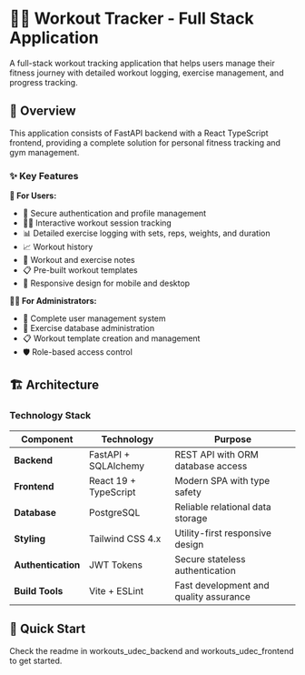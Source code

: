 # 🏋️‍♂️ Workout Tracker - Full Stack Application

A full-stack workout tracking application that helps users manage their fitness journey with detailed workout logging, exercise management, and progress tracking. 

## 🌟 Overview

This application consists of FastAPI backend with a React TypeScript frontend, providing a complete solution for personal fitness tracking and gym management.

### ✨ Key Features

**👤 For Users:**
- 🔐 Secure authentication and profile management
- 🏃‍♂️ Interactive workout session tracking
- 📊 Detailed exercise logging with sets, reps, weights, and duration
- 📈 Workout history
- 📝 Workout and exercise notes
- 📋 Pre-built workout templates
- 📱 Responsive design for mobile and desktop

**👨‍💼 For Administrators:**
- 👥 Complete user management system
- 💪 Exercise database administration
- 📋 Workout template creation and management
- 🛡️ Role-based access control

## 🏗️ Architecture

### Technology Stack

| Component | Technology | Purpose |
|-----------|------------|---------|
| **Backend** | FastAPI + SQLAlchemy | REST API with ORM database access |
| **Frontend** | React 19 + TypeScript | Modern SPA with type safety |
| **Database** | PostgreSQL | Reliable relational data storage |
| **Styling** | Tailwind CSS 4.x | Utility-first responsive design |
| **Authentication** | JWT Tokens | Secure stateless authentication |
| **Build Tools** | Vite + ESLint | Fast development and quality assurance |


## 🚀 Quick Start
Check the readme in workouts_udec_backend and workouts_udec_frontend to get started.